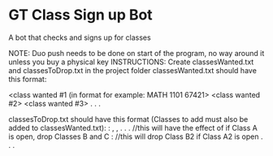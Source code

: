 # GT Class Sign up Bot
 A bot that checks and signs up for classes

NOTE: Duo push needs to be done on start of the program, no way around it unless you buy a physical key
INSTRUCTIONS: Create classesWanted.txt and classesToDrop.txt in the project folder
classesWanted.txt should have this format:


<class wanted #1 (in format for example: MATH 1101 67421>
<class wanted #2>
<class wanted #3>
. . .

classesToDrop.txt should have this format (Classes to add must also be added to classesWanted.txt):
: , , . . . //this will have the effect of if Class A is open, drop Classes B and C
: //this will drop Class B2 if Class A2 is open
. . .